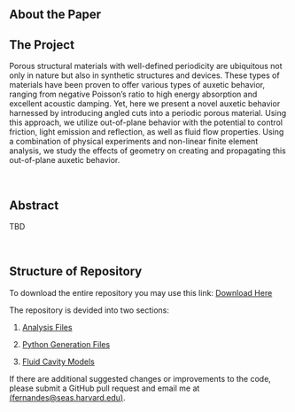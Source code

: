 ## About the Paper


## The Project
Porous structural materials with well-defined periodicity are ubiquitous not only in nature but also in synthetic structures and devices. These types of materials have been proven to offer various types of auxetic behavior, ranging from negative Poisson’s ratio to high energy absorption and excellent acoustic damping. Yet, here we present a novel auxetic behavior harnessed by introducing angled cuts into a periodic porous material. Using this approach, we utilize out-of-plane behavior with the potential to control friction, light emission and reflection, as well as fluid flow properties. Using a combination of physical experiments and non-linear finite element analysis, we study the effects of geometry on creating and propagating this out-of-plane auxetic behavior.


<p>&nbsp;</p>

## Abstract

<div style="text-align: justify"> 
TBD

</div>

<p>&nbsp;</p>

## Structure of Repository

To download the entire repository you may use this link: [Download Here](https://github.com/matheuscfernandes/inclined-metamaterials/archive/master.zip)

The repository is devided into two sections:

1. [Analysis Files](https://github.com/matheuscfernandes/inclined-metamaterials/tree/master/AnalysisFiles)

2. [Python Generation Files](https://github.com/matheuscfernandes/inclined-metamaterials/tree/master/GeneratingPythonFiles) 

3. [Fluid Cavity Models](https://github.com/matheuscfernandes/inclined-metamaterials/tree/master/PressureCavityModel) 

If there are additional suggested changes or improvements to the code, please submit a GitHub pull request and email me at [(fernandes@seas.harvard.edu)](mailto:fernandes@seas.harvard.edu).
